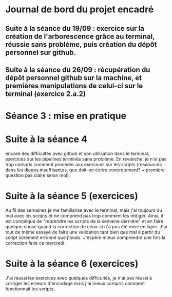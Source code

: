 # Journal de bord du projet encadré

## Suite à la séance du 19/09 : exercice sur la création de l'arborescence grâce au terminal, réussie sans problème, puis création du dépôt personnel sur github.

## Suite à la séance du 26/09 : récupération du dépôt personnel github sur la machine, et premières manipulations de celui-ci sur le terminal (exercice 2.a.2)

# Séance 3 : mise en pratique

# Suite à la séance 4 
encore des difficultés avec github et son utilisation dans le terminal, exercices sur les pipelines terminés sans problème. En revanche, je n'ai pas trop compris comment procéder aux exercices sur les scripts (ressources dans les diapos insuffisantes, que doit-on écrire concrètement? + première question pas claire selon moi).

# Suite à la séance 5 (exercices)
Au fil des semaines je me familiarise avec le terminal, mais j'ai toujours du mal avec les scripts et ne comprend pas trop comment les rédiger. Ainsi, il est compliqué de "reprendre les scripts de la semaine dernière" et en faire quelque chose quand la correction de ceux-ci n'a pas été mise en ligne. J'ai tout de même essayé de faire une validation tant bien que mal à partir du script sûrement erronné que j'avais. J'espère mieux comprendre une fois la correction faite ce mercredi.


# Suite à la séance 6 (exercices)

J'ai réussi les exercices avec quelques difficultés, je n'ai pas réussi à corriger les erreurs d'encodage mais j'ai mieux compris comment fonctionnait les scripts.

